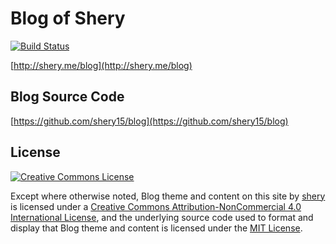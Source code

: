 # Blog of Shery
[![Build Status](https://travis-ci.org/shery15/blog.svg?branch=blog-source)](https://travis-ci.org/shery15/blog)

[http://shery.me/blog](http://shery.me/blog)
## Blog Source Code
[https://github.com/shery15/blog](https://github.com/shery15/blog)
## License

<a rel="license" href="http://creativecommons.org/licenses/by-nc/4.0/"><img alt="Creative Commons License" style="border-width:0" src="https://i.creativecommons.org/l/by-nc/4.0/88x31.png" /></a>

Except where otherwise noted, Blog theme and content on this site by <a xmlns:cc="http://creativecommons.org/ns#" href="http://www.shery.me" property="cc:attributionName" rel="cc:attributionURL">shery</a> is licensed under a <a rel="license" href="http://creativecommons.org/licenses/by-nc/4.0/">Creative Commons Attribution-NonCommercial 4.0 International License</a>, and the underlying source code used to format and display that Blog theme and content is licensed under the [MIT License](https://github.com/shery15/blog/blob/blog-source/LICENSE).
